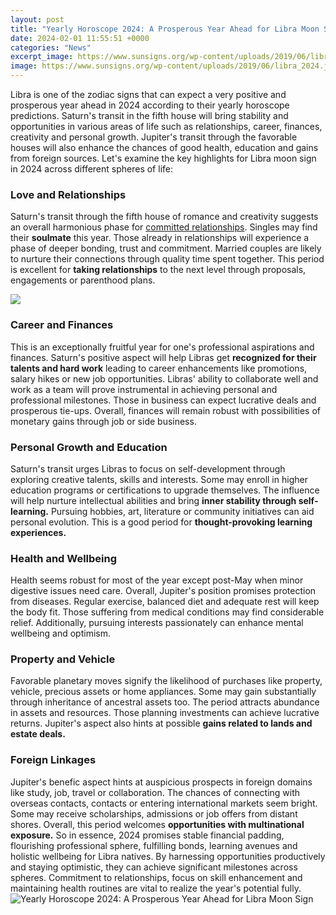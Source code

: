 ```yaml
---
layout: post
title: "Yearly Horoscope 2024: A Prosperous Year Ahead for Libra Moon Sign"
date: 2024-02-01 11:55:51 +0000
categories: "News"
excerpt_image: https://www.sunsigns.org/wp-content/uploads/2019/06/libra_2024.jpg
image: https://www.sunsigns.org/wp-content/uploads/2019/06/libra_2024.jpg
---
```


Libra is one of the zodiac signs that can expect a very positive and prosperous year ahead in 2024 according to their yearly horoscope predictions. Saturn's transit in the fifth house will bring stability and opportunities in various areas of life such as relationships, career, finances, creativity and personal growth. Jupiter's transit through the favorable houses will also enhance the chances of good health, education and gains from foreign sources. Let's examine the key highlights for Libra moon sign in 2024 across different spheres of life:
### Love and Relationships 
Saturn's transit through the fifth house of romance and creativity suggests an overall harmonious phase for [committed relationships](https://store.fi.io.vn/collection/french-bulldog). Singles may find their **soulmate** this year. Those already in relationships will experience a phase of deeper bonding, trust and commitment. Married couples are likely to nurture their connections through quality time spent together. This period is excellent for **taking relationships** to the next level through proposals, engagements or parenthood plans.

![](https://www.indastro.com/img/upload/1684473140libra.jpg)
### Career and Finances
This is an exceptionally fruitful year for one's professional aspirations and finances. Saturn's positive aspect will help Libras get **recognized for their talents and hard work** leading to career enhancements like promotions, salary hikes or new job opportunities. Libras' ability to collaborate well and work as a team will prove instrumental in achieving personal and professional milestones. Those in business can expect lucrative deals and prosperous tie-ups. Overall, finances will remain robust with possibilities of monetary gains through job or side business. 
### Personal Growth and Education 
Saturn's transit urges Libras to focus on self-development through exploring creative talents, skills and interests. Some may enroll in higher education programs or certifications to upgrade themselves. The influence will help nurture intellectual abilities and bring **inner stability through self-learning.** Pursuing hobbies, art, literature or community initiatives can aid personal evolution. This is a good period for **thought-provoking learning experiences.**
### Health and Wellbeing
Health seems robust for most of the year except post-May when minor digestive issues need care. Overall, Jupiter's position promises protection from diseases. Regular exercise, balanced diet and adequate rest will keep the body fit. Those suffering from medical conditions may find considerable relief. Additionally, pursuing interests passionately can enhance mental wellbeing and optimism.
### Property and Vehicle 
Favorable planetary moves signify the likelihood of purchases like property, vehicle, precious assets or home appliances. Some may gain substantially through inheritance of ancestral assets too. The period attracts abundance in assets and resources. Those planning investments can achieve lucrative returns. Jupiter's aspect also hints at possible **gains related to lands and estate deals.**   
### Foreign Linkages
Jupiter's benefic aspect hints at auspicious prospects in foreign domains like study, job, travel or collaboration. The chances of connecting with overseas contacts, contacts or entering international markets seem bright. Some may receive scholarships, admissions or job offers from distant shores. Overall, this period welcomes **opportunities with multinational exposure.**
So in essence, 2024 promises stable financial padding, flourishing professional sphere, fulfilling bonds, learning avenues and holistic wellbeing for Libra natives. By harnessing opportunities productively and staying optimistic, they can achieve significant milestones across spheres. Commitment to relationships, focus on skill enhancement and maintaining health routines are vital to realize the year's potential fully.
![Yearly Horoscope 2024: A Prosperous Year Ahead for Libra Moon Sign](https://www.sunsigns.org/wp-content/uploads/2019/06/libra_2024.jpg)